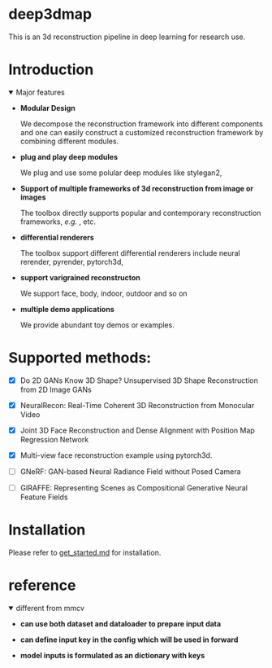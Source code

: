 
# deep3dmap
This is an 3d reconstruction pipeline in deep learning for research use.

# Introduction

<details open>
<summary>Major features</summary>

- **Modular Design**

  We decompose the reconstruction framework into different components and one can easily construct a customized reconstruction framework by combining different modules.

- **plug and play deep modules**
  
  We plug and use some polular deep modules like stylegan2, 

- **Support of multiple frameworks of 3d reconstruction from image or images**

  The toolbox directly supports popular and contemporary reconstruction frameworks, *e.g.* , etc.

- **differential renderers**

  The toolbox support different differential renderers include neural rerender, pyrender, pytorch3d, 

- **support varigrained reconstructon**
  
  We support face, body, indoor, outdoor and so on
  
- **multiple demo applications**
  
  We provide abundant toy demos or examples. 

</details>

# Supported methods:


- [x] Do 2D GANs Know 3D Shape? Unsupervised 3D Shape Reconstruction from 2D Image GANs
- [x] NeuralRecon: Real-Time Coherent 3D Reconstruction from Monocular Video
- [x] Joint 3D Face Reconstruction and Dense Alignment with Position Map Regression Network
- [x] Multi-view face reconstruction example using pytorch3d.
- [ ] GNeRF: GAN-based Neural Radiance Field without Posed Camera
- [ ] GIRAFFE: Representing Scenes as Compositional Generative Neural Feature Fields



# Installation

Please refer to [get_started.md](docs/get_started.md) for installation.


# reference

<details open>
<summary>different from mmcv</summary>

- **can use both dataset and dataloader to prepare input data**
  
- **can define input key in the config which will be used in forward**
  
- **model inputs is formulated as an dictionary with keys**

</details>

